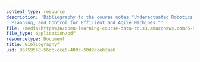```yaml
---
content_type: resource
description: 'Bibliography to the course notes "Underactuated Robotics: Learning,
  Planning, and Control for Efficient and Agile Machines."'
file: /media/https%3A/open-learning-course-data-rc.s3.amazonaws.com/6-832-underactuated-robotics-spring-2009/9675955856dccca5400c50d2dceb3aa6_MIT6_832s09_read_refs.pdf
file_type: application/pdf
resourcetype: Document
title: Bibliographyf
uid: 96759558-56dc-cca5-400c-50d2dceb3aa6
---
```

